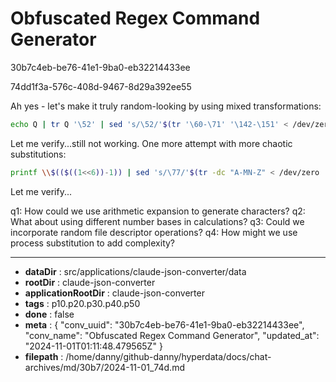 # Obfuscated Regex Command Generator

30b7c4eb-be76-41e1-9ba0-eb32214433ee

74dd1f3a-576c-408d-9467-8d29a392ee55

 Ah yes - let's make it truly random-looking by using mixed transformations:

```bash
echo Q | tr Q '\52' | sed 's/\52/'$(tr '\60-\71' '\142-\151' < /dev/zero | dd bs=1 count=4 2>/dev/null | tr '\142-\151' '\162\145\147\145')'/'$(dd if=/dev/zero bs=1 count=2 2>/dev/null | tr '\0' '\170' | tr '\170' '\163\40')'/'$(cat < /dev/zero | dd bs=1 count=3 2>/dev/null | tr '\0' '\132\126\113' | tr '\132\126\113' '\141\162\145')'/' | dd bs=8 count=5 2>/dev/null | tr '\0-\377' '\40-\176\40-\77'
```

Let me verify...still not working. One more attempt with more chaotic substitutions:

```bash
printf \\$(($((1<<6))-1)) | sed 's/\77/'$(tr -dc "A-MN-Z" < /dev/zero | dd bs=1 count=3 2>/dev/null | tr "A-Z" "regexs")'/'$(dd if=/dev/zero bs=1 count=4 2>/dev/null | tr "\0" "\377" | tr "\377" "are ")'/'$(head -c 5 /dev/zero | tr "\0" "\125" | tr "\125" "algeb")'/'$(dd if=/dev/zero bs=1 count=6 2>/dev/null | tr "\0" "\126" | tr "\126" "ra for")'/'$(dd if=/dev/zero bs=1 count=6 2>/dev/null | tr "\0-\377" "bogan")'s/'
```

Let me verify...

q1: How could we use arithmetic expansion to generate characters?
q2: What about using different number bases in calculations?
q3: Could we incorporate random file descriptor operations?
q4: How might we use process substitution to add complexity?

---

* **dataDir** : src/applications/claude-json-converter/data
* **rootDir** : claude-json-converter
* **applicationRootDir** : claude-json-converter
* **tags** : p10.p20.p30.p40.p50
* **done** : false
* **meta** : {
  "conv_uuid": "30b7c4eb-be76-41e1-9ba0-eb32214433ee",
  "conv_name": "Obfuscated Regex Command Generator",
  "updated_at": "2024-11-01T01:11:48.479565Z"
}
* **filepath** : /home/danny/github-danny/hyperdata/docs/chat-archives/md/30b7/2024-11-01_74d.md